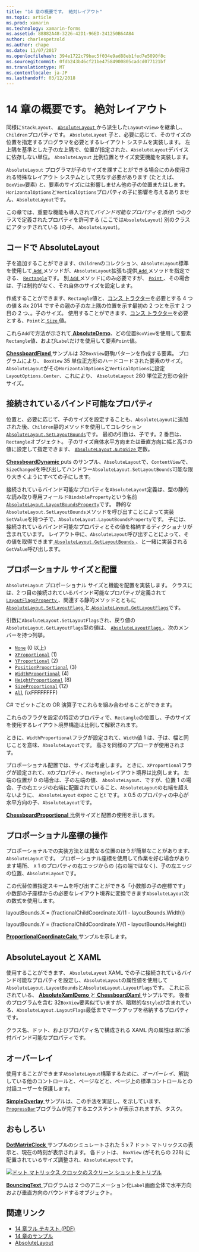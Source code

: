 ```yaml
---
title: "14 章の概要です。 絶対レイアウト"
ms.topic: article
ms.prod: xamarin
ms.technology: xamarin-forms
ms.assetid: 88882A48-3226-42D1-96ED-241250B64A84
author: charlespetzold
ms.author: chape
ms.date: 11/07/2017
ms.openlocfilehash: 394e1722c79bac5f034e9ad88eb1fed7e5090f8c
ms.sourcegitcommit: 0fdb243b46cf21be47584900805cadcd077121bf
ms.translationtype: MT
ms.contentlocale: ja-JP
ms.lasthandoff: 03/12/2018
---
```

# <a name="summary-of-chapter-14-absolute-layout"></a>14 章の概要です。 絶対レイアウト

同様に`StackLayout`、 [ `AbsoluteLayout` ](https://developer.xamarin.com/api/type/Xamarin.Forms.AbsoluteLayout/)から派生した`Layout<View>`を継承し、`Children`プロパティです。 `AbsoluteLayout` 子と、必要に応じて、そのサイズの位置を指定するプログラマを必要とするレイアウト システムを実装します。 左上隅を基準とした子の左上隅で、位置が指定された、`AbsoluteLayout`デバイスに依存しない単位。 `AbsoluteLayout` 比例位置とサイズ変更機能を実装します。

`AbsoluteLayout` プログラマが子のサイズを課すことができる場合にのみ使用される特殊なレイアウト システムとして見なす必要があります (たとえば、`BoxView`要素) と、要素のサイズには影響しません他の子の位置またはします。 `HorizontalOptions`と`VerticalOptions`プロパティの子に影響を与えるありません、`AbsoluteLayout`です。

この章では、重要な機能も導入されて*バインド可能なプロパティを添付*1 つのクラスで定義されたプロパティを許可する (ここでは`AbsoluteLayout`) 別のクラスにアタッチされている (の子、 `AbsoluteLayout`)。

## <a name="absolutelayout-in-code"></a>コードで AbsoluteLayout

子を追加することができます、`Children`のコレクション、`AbsoluteLayout`標準を使用して[ `Add` ](https://developer.xamarin.com/api/member/System.Collections.Generic.ICollection%3CT%3E.Add/p/T/)メソッドが、`AbsoluteLayout`拡張も提供[ `Add` ](https://developer.xamarin.com/api/member/Xamarin.Forms.AbsoluteLayout+IAbsoluteList%3CT%3E.Add/p/Xamarin.Forms.View/Xamarin.Forms.Rectangle/Xamarin.Forms.AbsoluteLayoutFlags/)メソッドを指定できる、 [ `Rectangle`](https://developer.xamarin.com/api/type/Xamarin.Forms.Rectangle/)です。 別[ `Add` ](https://developer.xamarin.com/api/member/Xamarin.Forms.AbsoluteLayout+IAbsoluteList%3CT%3E.Add/p/Xamarin.Forms.View/Xamarin.Forms.Point/)メソッドにのみ必要ですが、 [ `Point` ](https://developer.xamarin.com/api/type/Xamarin.Forms.Point/)、その場合は、子は制約がなく、それ自体のサイズを設定します。

作成することができます、`Rectangle`値と、[コンス トラクター](https://developer.xamarin.com/api/constructor/Xamarin.Forms.Rectangle.Rectangle/p/System.Double/System.Double/System.Double/System.Double/)を必要とする 4 つの値 & #x 2014 ですその親の子の左上隅の位置を示す最初の 2 つとを示す 2 つ目の 2 つ、。子のサイズ。 使用することができます、[コンス トラクター](https://developer.xamarin.com/api/constructor/Xamarin.Forms.Rectangle.Rectangle/p/Xamarin.Forms.Point/Xamarin.Forms.Size/)を必要とする、`Point`と[ `Size` ](https://developer.xamarin.com/api/type/Xamarin.Forms.Size/)値。

これら`Add`で方法が示されて[ **AbsoluteDemo**](https://github.com/xamarin/xamarin-forms-book-samples/tree/master/Chapter14/AbsoluteDemo)、どの位置`BoxView`を使用して要素`Rectangle`値、および`Label`だけを使用して要素`Point`値。

[ **ChessboardFixed** ](https://github.com/xamarin/xamarin-forms-book-samples/tree/master/Chapter14/ChessboardFixed)サンプルは 32`BoxView`野駒パターンを作成する要素。 プログラムにより、 `BoxView` 35 単位正方形のハードコードされた要素のサイズ。 `AbsoluteLayout`がその`HorizontalOptions`と`VerticalOptions`に設定`LayoutOptions.Center`、これにより、 `AbsoluteLayout` 280 単位正方形の合計サイズ。

## <a name="attached-bindable-properties"></a>接続されているバインド可能なプロパティ

位置と、必要に応じて、子のサイズを設定することも、`AbsoluteLayout`に追加された後、`Children`静的メソッドを使用してコレクション[ `AbsoluteLayout.SetLayoutBounds`](https://developer.xamarin.com/api/member/Xamarin.Forms.AbsoluteLayout.SetLayoutBounds/p/Xamarin.Forms.BindableObject/Xamarin.Forms.Rectangle/)です。 最初の引数は、子です。2 番目は、`Rectangle`オブジェクト。 子のサイズ自体水平方向または垂直方向に幅と高さの値に設定して指定できます、 [ `AbsoluteLayout.AutoSize` ](https://developer.xamarin.com/api/property/Xamarin.Forms.AbsoluteLayout.AutoSize/)定数。

[ **ChessboardDynamic** ](https://github.com/xamarin/xamarin-forms-book-samples/tree/master/Chapter14/ChessboardDynamic) puts のサンプル、`AbsoluteLayout`で、`ContentView`で、`SizeChanged`を呼び出してハンドラー`AbsoluteLayout.SetLayoutBounds`可能な限り大きくようにすべての子にします。  

接続されているバインド可能なプロパティを`AbsoluteLayout`定義は、型の静的な読み取り専用フィールド`BindableProperty`という名前[ `AbsoluteLayout.LayoutBoundsProperty`](https://developer.xamarin.com/api/field/Xamarin.Forms.AbsoluteLayout.LayoutBoundsProperty/)です。 静的な`AbsoluteLayout.SetLayoutBounds`メソッドを呼び出すことによって実装`SetValue`を持つ子で、`AbsoluteLayout.LayoutBoundsProperty`です。 子には、接続されているバインド可能なプロパティとその値を格納するディクショナリが含まれています。 レイアウト中に、`AbsoluteLayout`呼び出すことによって、その値を取得できます[ `AbsoluteLayout.GetLayoutBounds` ](https://developer.xamarin.com/api/member/Xamarin.Forms.AbsoluteLayout.GetLayoutBounds/p/Xamarin.Forms.BindableObject/)、と一緒に実装される`GetValue`呼び出します。

## <a name="proportional-sizing-and-positioning"></a>プロポーショナル サイズと配置

`AbsoluteLayout` プロポーショナル サイズと機能を配置を実装します。 クラスには、2 つ目の接続されているバインド可能なプロパティが定義されて[ `LayoutFlagsProperty` ](https://developer.xamarin.com/api/field/Xamarin.Forms.AbsoluteLayout.LayoutFlagsProperty/)、関連する静的メソッドとともに[ `AbsoluteLayout.SetLayoutFlags` ](https://developer.xamarin.com/api/member/Xamarin.Forms.AbsoluteLayout.SetLayoutFlags/p/Xamarin.Forms.BindableObject/Xamarin.Forms.AbsoluteLayoutFlags/)と[ `AbsoluteLayout.GetLayoutFlags`](https://developer.xamarin.com/api/member/Xamarin.Forms.AbsoluteLayout.GetLayoutFlags/p/Xamarin.Forms.BindableObject/)です。

引数に`AbsoluteLayout.SetLayoutFlags`され、戻り値の`AbsoluteLayout.GetLayoutFlags`型の値は、 [ `AbsoluteLayoutFlags` ](https://developer.xamarin.com/api/type/Xamarin.Forms.AbsoluteLayoutFlags/)、次のメンバーを持つ列挙。

- [`None`](https://developer.xamarin.com/api/field/Xamarin.Forms.AbsoluteLayoutFlags.None/) (0 以上)
- [`XProportional`](https://developer.xamarin.com/api/field/Xamarin.Forms.AbsoluteLayoutFlags.XProportional/) (1)
- [`YProportional`](https://developer.xamarin.com/api/field/Xamarin.Forms.AbsoluteLayoutFlags.YProportional/) (2)
- [`PositionProportional`](https://developer.xamarin.com/api/field/Xamarin.Forms.AbsoluteLayoutFlags.PositionProportional/) (3)
- [`WidthProportional`](https://developer.xamarin.com/api/field/Xamarin.Forms.AbsoluteLayoutFlags.WidthProportional/) (4)
- [`HeightProportional`](https://developer.xamarin.com/api/field/Xamarin.Forms.AbsoluteLayoutFlags.HeightProportional/) (8)
- [`SizeProportional`](https://developer.xamarin.com/api/field/Xamarin.Forms.AbsoluteLayoutFlags.SizeProportional/) (12)
- [`All`](https://developer.xamarin.com/api/field/Xamarin.Forms.AbsoluteLayoutFlags.All/) (\xFFFFFFFF)

C# でビットごとの OR 演算子でこれらを組み合わせることができます。

これらのフラグを設定の特定のプロパティで、`Rectangle`の位置し、子のサイズを使用するレイアウト境界構造は比例して解釈されます。

ときに、`WidthProportional`フラグが設定されて、`Width`値 1 は、子は、幅と同じことを意味、`AbsoluteLayout`です。 高さを同様のアプローチが使用されます。

プロポーショナル配置では、サイズは考慮します。 ときに、`XProportional`フラグが設定されて、`X`のプロパティ、`Rectangle`レイアウト境界は比例します。 左端の位置が 0 の場合は、子の左端の値、 `AbsoluteLayout`、ですが、位置 1 の場合、子の右エッジの右端に配置されていること、`AbsoluteLayout`の右端を超えないように、 `AbsoluteLayout` expec ことt です。 `X` 0.5 のプロパティの中心が水平方向の子、`AbsoluteLayout`です。

[ **ChessboardProportional** ](https://github.com/xamarin/xamarin-forms-book-samples/tree/master/Chapter14/ChessboardProportional)比例サイズと配置の使用を示します。

## <a name="working-with-proportional-coordinates"></a>プロポーショナル座標の操作

プロポーショナルでの実装方法とは異なる位置のほうが簡単なことがあります、`AbsoluteLayout`です。 プロポーショナル座標を使用して作業を好む場合があります場所、 `X` 1 のプロパティの右エッジからの (右の端ではなく)、子の左エッジの位置、`AbsoluteLayout`です。

この代替位置指定スキームを呼び出すことができる「小数部の子の座標です」 小数部の子座標からの必要なレイアウト境界に変換できます`AbsoluteLayout`次の数式を使用します。

layoutBounds.X = (fractionalChildCoordinate.X/(1 - layoutBounds.Width))

layoutBounds.Y = (fractionalChildCoordinate.Y/(1 - layoutBounds.Height))

[ **ProportionalCoordinateCalc** ](https://github.com/xamarin/xamarin-forms-book-samples/tree/master/Chapter14/PropCoordCalc)サンプルを示します。

## <a name="absolutelayout-and-xaml"></a>AbsoluteLayout と XAML

使用することができます、 `AbsoluteLayout` XAML での子に接続されているバインド可能なプロパティを設定し、`AbsoluteLayout`の属性値を使用して`AbsoluteLayout.LayoutBounds`と`AbsoluteLayout.LayoutFlags`です。 これに示されている、 [ **AbsoluteXamlDemo** ](https://github.com/xamarin/xamarin-forms-book-samples/tree/master/Chapter14/AbsoluteXamlDemo)と[ **ChessboardXaml** ](https://github.com/xamarin/xamarin-forms-book-samples/tree/master/Chapter14/ChessboardXaml)サンプルです。 後者のプログラムを含む 32`BoxView`要素似ていますが、暗黙的な`Style`が含まれている、`AbsoluteLayout.LayoutFlags`最低までマークアップを格納するプロパティです。

クラス名、ドット、およびプロパティ名で構成される XAML 内の属性は*常に*添付バインド可能なプロパティです。

## <a name="overlays"></a>オーバーレイ

使用することができます`AbsoluteLayout`構築するために、*オーバーレイ*、解説している他のコントロールと、ページなどと、ページ上の標準コントロールとの対話ユーザーを保護します。 

[ **SimpleOverlay** ](https://github.com/xamarin/xamarin-forms-book-samples/tree/master/Chapter14/SimpleOverlay)サンプルは、この手法を実証し、を示しています、 [ `ProgressBar`](https://developer.xamarin.com/api/type/Xamarin.Forms.ProgressBar/)プログラムが完了するエクステントが表示されますが、タスク。

## <a name="some-fun"></a>おもしろい

[ **DotMatrixClock** ](https://github.com/xamarin/xamarin-forms-book-samples/tree/master/Chapter14/DotMatrixClock)サンプルのシミュレートされた 5 x 7 ドット マトリックスの表示と、現在の時刻が表示されます。 各ドットは、 `BoxView` (がそれらの 228) に配置されているサイズ調整され、`AbsoluteLayout`です。

[![ドット マトリックス クロックのスクリーン ショットをトリプル](images/ch14fg08-small.png "ドット マトリックス クロック")](images/ch14fg08-large.png#lightbox "ドット マトリックス クロック")

[ **BouncingText** ](https://github.com/xamarin/xamarin-forms-book-samples/tree/master/Chapter14/BouncingText)プログラムは 2 つのアニメーション化`Label`画面全体で水平方向および垂直方向のバウンドするオブジェクト。



## <a name="related-links"></a>関連リンク

- [14 章フル テキスト (PDF)](https://download.xamarin.com/developer/xamarin-forms-book/XamarinFormsBook-Ch14-Apr2016.pdf)
- [14 章のサンプル](https://github.com/xamarin/xamarin-forms-book-samples/tree/master/Chapter14)
- [AbsoluteLayout](~/xamarin-forms/user-interface/layouts/absolute-layout.md)
